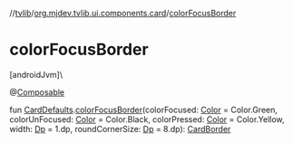 //[tvlib](../../index.md)/[org.mjdev.tvlib.ui.components.card](index.md)/[colorFocusBorder](color-focus-border.md)

# colorFocusBorder

[androidJvm]\

@[Composable](https://developer.android.com/reference/kotlin/androidx/compose/runtime/Composable.html)

fun [CardDefaults](https://developer.android.com/reference/kotlin/androidx/tv/material3/CardDefaults.html).[colorFocusBorder](color-focus-border.md)(colorFocused: [Color](https://developer.android.com/reference/kotlin/androidx/compose/ui/graphics/Color.html) = Color.Green, colorUnFocused: [Color](https://developer.android.com/reference/kotlin/androidx/compose/ui/graphics/Color.html) = Color.Black, colorPressed: [Color](https://developer.android.com/reference/kotlin/androidx/compose/ui/graphics/Color.html) = Color.Yellow, width: [Dp](https://developer.android.com/reference/kotlin/androidx/compose/ui/unit/Dp.html) = 1.dp, roundCornerSize: [Dp](https://developer.android.com/reference/kotlin/androidx/compose/ui/unit/Dp.html) = 8.dp): [CardBorder](https://developer.android.com/reference/kotlin/androidx/tv/material3/CardBorder.html)

